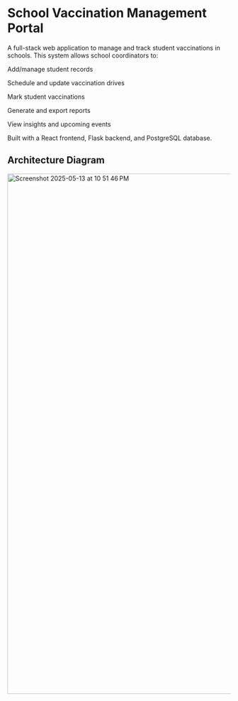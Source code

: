 # School Vaccination Management Portal

A full-stack web application to manage and track student vaccinations in schools. This system allows school coordinators to:

Add/manage student records

Schedule and update vaccination drives

Mark student vaccinations

Generate and export reports

View insights and upcoming events

Built with a React frontend, Flask backend, and PostgreSQL database.

## Architecture Diagram 

<img width="1172" alt="Screenshot 2025-05-13 at 10 51 46 PM" src="https://github.com/user-attachments/assets/6db83ec0-beb6-471d-bf2d-d86afbe8a78f" />


